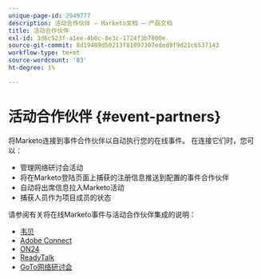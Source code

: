 ```yaml
---
unique-page-id: 2949777
description: 活动合作伙伴 — Marketo文档 — 产品文档
title: 活动合作伙伴
exl-id: 3d6c523f-a1ee-4b0c-8e3c-1724f3b7800e
source-git-commit: 8d19489d50213f81097307eded9f9d21c6537143
workflow-type: tm+mt
source-wordcount: '83'
ht-degree: 1%

---
```


# 活动合作伙伴 {#event-partners}

将Marketo连接到事件合作伙伴以自动执行您的在线事件。 在连接它们时，您可以：

* 管理网络研讨会活动
* 将在Marketo登陆页面上捕获的注册信息推送到配置的事件合作伙伴
* 自动将出席信息拉入Marketo活动
* 捕获人员作为项目成员的状态

请参阅有关将在线Marketo事件与活动合作伙伴集成的说明：

* [韦贝](/help/marketo/product-docs/demand-generation/events/create-an-event/create-an-event-with-webex.md)
* [Adobe Connect](/help/marketo/product-docs/demand-generation/events/create-an-event/create-an-event-with-adobe-connect.md)
* [ON24](/help/marketo/product-docs/demand-generation/events/create-an-event/create-an-event-with-the-marketo-on24-adapter/create-your-webinar-event-in-on24.md)
* [ReadyTalk](/help/marketo/product-docs/demand-generation/events/create-an-event/create-an-event-with-readytalk.md)
* [GoTo网络研讨会](/help/marketo/product-docs/demand-generation/events/create-an-event/create-an-event-with-gotowebinar.md)

